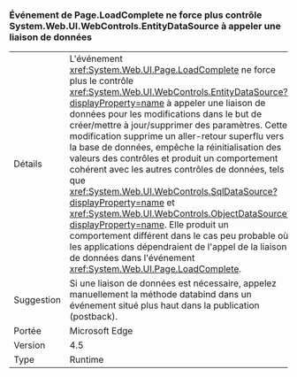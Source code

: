 ### <a name="pageloadcomplete-event-no-longer-causes-systemwebuiwebcontrolsentitydatasource-control-to-invoke-data-binding"></a>Événement de Page.LoadComplete ne force plus contrôle System.Web.UI.WebControls.EntityDataSource à appeler une liaison de données

|   |   |
|---|---|
|Détails|L'événement <xref:System.Web.UI.Page.LoadComplete> ne force plus le contrôle <xref:System.Web.UI.WebControls.EntityDataSource?displayProperty=name> à appeler une liaison de données pour les modifications dans le but de créer/mettre à jour/supprimer des paramètres. Cette modification supprime un aller-retour superflu vers la base de données, empêche la réinitialisation des valeurs des contrôles et produit un comportement cohérent avec les autres contrôles de données, tels que <xref:System.Web.UI.WebControls.SqlDataSource?displayProperty=name> et <xref:System.Web.UI.WebControls.ObjectDataSource?displayProperty=name>. Elle produit un comportement différent dans le cas peu probable où les applications dépendraient de l'appel de la liaison de données dans l'événement <xref:System.Web.UI.Page.LoadComplete>.|
|Suggestion|Si une liaison de données est nécessaire, appelez manuellement la méthode databind dans un événement situé plus haut dans la publication (postback).|
|Portée|Microsoft Edge|
|Version|4.5|
|Type|Runtime|

